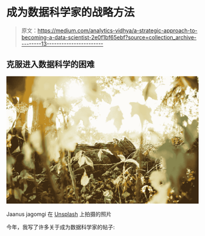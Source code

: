 # 成为数据科学家的战略方法

> 原文：<https://medium.com/analytics-vidhya/a-strategic-approach-to-becoming-a-data-scientist-2e0f1bf65ebf?source=collection_archive---------13----------------------->

## 克服进入数据科学的困难

![](img/d9c51b214687e53e82632059d8865d5b.png)

Jaanus jagomgi 在 [Unsplash](https://unsplash.com?utm_source=medium&utm_medium=referral) 上拍摄的照片

今年，我写了许多关于成为数据科学家的帖子: